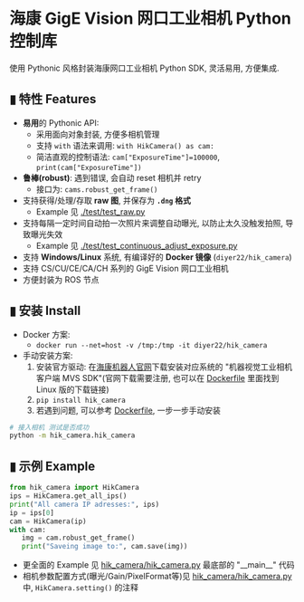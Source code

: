 # 海康 GigE Vision 网口工业相机 Python 控制库
使用 Pythonic 风格封装海康网口工业相机 Python SDK, 灵活易用, 方便集成. 

## ▮ 特性 Features
- **易用**的 Pythonic API:
   - 采用面向对象封装, 方便多相机管理
   - 支持 `with` 语法来调用: `with HikCamera() as cam:`
   - 简洁直观的控制语法: `cam["ExposureTime"]=100000`, `print(cam["ExposureTime"])`
- **鲁棒(robust)**: 遇到错误, 会自动 reset 相机并 retry
   - 接口为: `cams.robust_get_frame()`
- 支持获得/处理/存取 **raw 图**, 并保存为 **`.dng` 格式**
   - Example 见 [./test/test_raw.py](./test/test_raw.py)
- 支持每隔一定时间自动拍一次照片来调整自动曝光, 以防止太久没触发拍照, 导致曝光失效
   - Example 见 [./test/test_continuous_adjust_exposure.py](./test/test_continuous_adjust_exposure.py)
- 支持 **Windows/Linux** 系统, 有编译好的 **Docker 镜像** (`diyer22/hik_camera`)
- 支持 CS/CU/CE/CA/CH 系列的 GigE Vision 网口工业相机 
- 方便封装为 ROS 节点

## ▮ 安装 Install
- Docker 方案:
   - `docker run --net=host -v /tmp:/tmp -it diyer22/hik_camera`
- 手动安装方案:
   1. 安装官方驱动: 在[海康机器人官网](https://www.hikrobotics.com/cn/machinevision/service/download)下载安装对应系统的 "机器视觉工业相机客户端 MVS SDK"(官网下载需要注册, 也可以在 [Dockerfile](Dockerfile) 里面找到 Linux 版的下载链接)
   2. `pip install hik_camera`
   3. 若遇到问题, 可以参考 [Dockerfile](Dockerfile), 一步一步手动安装

```bash
# 接入相机 测试是否成功
python -m hik_camera.hik_camera
```

## ▮ 示例 Example
```Python
from hik_camera import HikCamera
ips = HikCamera.get_all_ips()
print("All camera IP adresses:", ips)
ip = ips[0]
cam = HikCamera(ip)
with cam:
   img = cam.robust_get_frame()
   print("Saveing image to:", cam.save(img))
```
- 更全面的 Example 见 [hik_camera/hik_camera.py](hik_camera/hik_camera.py) 最底部的 "\_\_main\_\_" 代码
- 相机参数配置方式(曝光/Gain/PixelFormat等)见 [hik_camera/hik_camera.py](hik_camera/hik_camera.py#L91) 中, `HikCamera.setting()` 的注释

